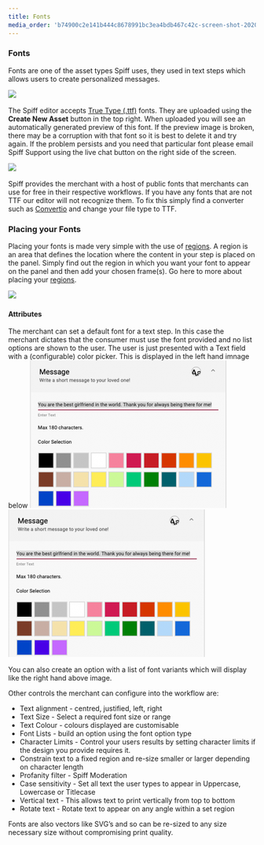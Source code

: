 ```yaml
---
title: Fonts
media_order: 'b74900c2e141b444c8678991bc3ea4bdb467c42c-screen-shot-2020-05-03-at-101954-pm.png,210f25906042709d16dac1510e0cc1d459d5ec8d-screen-shot-2020-03-25-at-45021-pm.png,ff018ba8964a8642639db783061d7c14b127ee5f-screen-shot-2020-03-25-at-45055-pm.png,Screen Shot 2020-09-25 at 4.28.22 pm.png,Screen Shot 2020-09-25 at 4.54.32 pm.png'
---
```


### Fonts

Fonts are one of the asset types Spiff uses, they used in text steps which allows users to create personalized messages.

![](https://help.spiff.com.au/user/pages/04.Spiff-Concepts/06.Asset-Library/01.fonts/Screen%20Shot%202020-09-25%20at%204.28.22%20pm.png)

The Spiff editor accepts [True Type (.ttf)](https://en.wikipedia.org/wiki/TrueType) fonts. They are uploaded using the **Create New Asset** button in the top right. When uploaded you will see an automatically generated preview of this font. If the preview image is broken, there may be a corruption with that font so it is best to delete it and try again. If the problem persists and you need that particular font please email Spiff Support using the live chat button on the right side of the screen.   

![](https://help.spiff.com.au/user/pages/04.Spiff-Concepts/06.Asset-Library/01.fonts/Screen%20Shot%202020-09-25%20at%204.55.47%20pm.png)

Spiff provides the merchant with a host of public fonts that merchants can use for free in their respective workflows. If you have any fonts that are not TTF our editor will not recognize them. To fix this simply find a converter such as [Convertio](https://convertio.co/otf-ttf/) and change your file type to TTF.

### Placing your Fonts

Placing your fonts is made very simple with the use of [regions](https://help.spiff.com.au/spiff-concepts/workflows/step-details/regions). A region is an area that defines the location where the content in your step is placed on the panel. Simply find out the region in which you want your font to appear on the panel and then add your chosen frame(s). Go here to more about placing your [regions](https://help.spiff.com.au/spiff-concepts/workflows/step-details/regions).

![](https://help.spiff.com.au/user/pages/04.Spiff-Concepts/06.Asset-Library/01.fonts/Screen%20Shot%202020-09-25%20at%205.25.55%20pm.png)

#### Attributes

The merchant can set a default font for a text step. In this case the merchant dictates that the consumer must use the font provided and no list options are shown to the user. The user is just presented with a Text field with a (configurable) color picker. This is displayed in the left hand imnage below 
![](210f25906042709d16dac1510e0cc1d459d5ec8d-screen-shot-2020-03-25-at-45021-pm.png)![](210f25906042709d16dac1510e0cc1d459d5ec8d-screen-shot-2020-03-25-at-45021-pm.png)

You can also create an option with a list of font variants which will display like the right hand above image. 


Other controls the merchant can configure into the workflow are: 

- Text alignment - centred, justified, left, right
- Text Size - Select a required font size or range
- Text Colour - colours displayed are customisable
- Font Lists - build an option using the font option type 
- Character Limits - Control your users results by setting character limits if the design you provide requires it. 
- Constrain text to a fixed region and re-size smaller or larger depending on character length
- Profanity filter - Spiff Moderation 
- Case sensitivity - Set all text the user types to appear in Uppercase, Lowercase or Titlecase
- Vertical text - This allows text to print vertically from top to bottom 
- Rotate text - Rotate text to appear on any angle within a set region

Fonts are also vectors like SVG’s and so can be re-sized to any size necessary size without compromising print quality. 